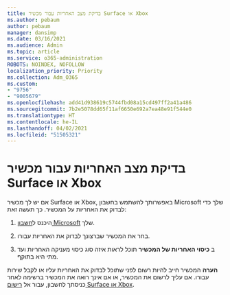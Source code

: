 ```yaml
---
title: בדיקת מצב האחריות עבור מכשיר Surface או Xbox
ms.author: pebaum
author: pebaum
manager: dansimp
ms.date: 03/16/2021
ms.audience: Admin
ms.topic: article
ms.service: o365-administration
ROBOTS: NOINDEX, NOFOLLOW
localization_priority: Priority
ms.collection: Adm_O365
ms.custom:
- "9756"
- "9005679"
ms.openlocfilehash: add41d938619c5744fbd08a15cd497ff2a41a486
ms.sourcegitcommit: 7b2e5078dd65f11af6650e692a7ea48e91f544e0
ms.translationtype: HT
ms.contentlocale: he-IL
ms.lasthandoff: 04/02/2021
ms.locfileid: "51505321"
---
```

# <a name="check-the-warranty-status-for-a-surface-or-xbox-device"></a>בדיקת מצב האחריות עבור מכשיר Surface או Xbox

אם יש לך מכשיר Surface או Xbox, באפשרותך להשתמש בחשבון Microsoft שלך כדי לבדוק את האחריות על המכשיר. כך תעשה זאת:

1. היכנס ל[חשבון Microsoft](https://account.microsoft.com/devices/) שלך. 

1. בחר את המכשיר שברצונך לבדוק את האחריות עבורו.

1. ב **כיסוי האחריות של המכשיר** תוכל לראות איזה סוג כיסוי מעניקה האחריות ועד מתי היא בתוקף.

**הערה** המכשיר חייב להיות רשום לפני שתוכל לבדוק את האחריות עליו או לקבל שירות עבורו. אם עליך לרשום את המכשיר, או אם אינך רואה את המכשיר ברשימה לאחר כניסתך לחשבון, עבור אל [רישום Surface או Xbox](https://support.microsoft.com/surface/register-your-surface-or-xbox-fd7d73f8-b0e6-c9fa-e83b-0b64652e2376).
